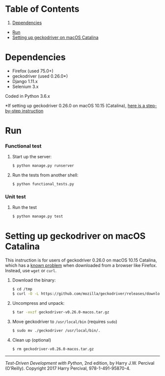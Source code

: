 # Table of Contents
1. [Dependencies](README.md#dependencies)
* [Run](README.md#run)
* [Setting up geckodriver on macOS Catalina](README.md#setting-up-geckodriver-on-macos-catalina)

# Dependencies

* Firefox (used 75.0+)
* geckodriver (used 0.26.0*)
* Django 1.11.x
* Selenium 3.x

Coded in Python 3.6.x

*If setting up geckodriver 0.26.0 on macOS 10.15 (Catalina), [here is a step-by-step instruction](README.md#setting-up-geckodriver-on-macos-catalina)

# Run

### Functional test

1. Start up the server:

    ```bash
    $ python manage.py runserver
    ```


2. Run the tests from another shell:

    ```bash
    $ python functional_tests.py
    ```
### Unit test

1. Run the test

    ```bash
    $ python manage.py test
    ```

# Setting up geckodriver on macOS Catalina

This instruction is for users of geckodriver 0.26.0 on macOS 10.15 Catalina, which has a [known problem](https://github.com/mozilla/geckodriver/releases/tag/v0.26.0) when downloaded from a browser like Firefox. Instead, use `wget` or `curl`.

1. Download the binary:

    ```bash
    $ cd /tmp
    $ curl -O -L https://github.com/mozilla/geckodriver/releases/download/v0.26.0/geckodriver-v0.26.0-macos.tar.gz
    ```


2. Uncompress and unpack:

    ```bash
    $ tar -xvzf geckodriver-v0.26.0-macos.tar.gz
    ```


3. Move geckodriver to `/usr/local/bin` (requires `sudo`)

    ```bash
    $ sudo mv ./geckodriver /usr/local/bin/.
    ```

4. Clean up (optional)

    ```bash
    $ rm geckodriver-v0.26.0-macos.tar.gz
    ```

---

*Test-Driven Development with Python*, 2nd edition, by Harry J.W. Percival (O’Reilly). Copyright 2017 Harry Percival, 978-1-491-95870-4.
